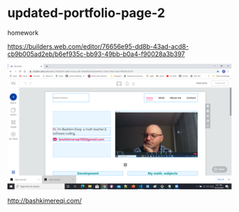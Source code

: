 # updated-portfolio-page-2
homework

https://builders.web.com/editor/76656e95-dd8b-43ad-acd8-cb9b005ad2eb/b6ef935c-bb93-49bb-b0a4-f90028a3b397


![](assets/images/my%20portfolio.png)


http://bashkimereqi.com/
